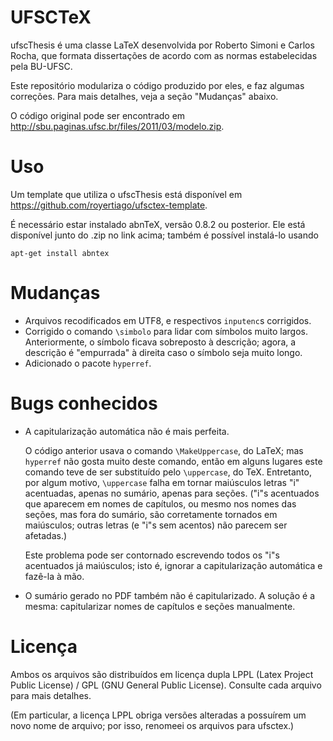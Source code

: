 UFSCTeX
=======

ufscThesis é uma classe LaTeX desenvolvida por
Roberto Simoni e Carlos Rocha,
que formata dissertações de acordo com as normas
estabelecidas pela BU-UFSC.

Este repositório modulariza o código produzido por eles,
e faz algumas correções.
Para mais detalhes,
veja a seção "Mudanças" abaixo.

O código original pode ser encontrado em
http://sbu.paginas.ufsc.br/files/2011/03/modelo.zip.


Uso
===

Um template que utiliza o ufscThesis está disponível em
https://github.com/royertiago/ufsctex-template.

É necessário estar instalado abnTeX, versão 0.8.2 ou posterior.
Ele está disponível junto do .zip no link acima;
também é possível instalá-lo usando

    apt-get install abntex


Mudanças
========

-   Arquivos recodificados em UTF8, e respectivos `inputenc`s corrigidos.
-   Corrigido o comando `\simbolo` para lidar com símbolos muito largos.
    Anteriormente, o símbolo ficava sobreposto à descrição;
    agora, a descrição é "empurrada" à direita caso o símbolo seja muito longo.
-   Adicionado o pacote `hyperref`.


Bugs conhecidos
===============

-   A capitularização automática não é mais perfeita.

    O código anterior usava o comando `\MakeUppercase`, do LaTeX;
    mas `hyperref` não gosta muito deste comando,
    então em alguns lugares este comando teve de ser substituído
    pelo `\uppercase`, do TeX.
    Entretanto, por algum motivo,
    `\uppercase` falha em tornar maiúsculos letras "i" acentuadas,
    apenas no sumário, apenas para seções.
    ("i"s acentuados que aparecem em nomes de capítulos,
    ou mesmo nos nomes das seções, mas fora do sumário,
    são corretamente tornados em maiúsculos;
    outras letras (e "i"s sem acentos) não parecem ser afetadas.)

    Este problema pode ser contornado
    escrevendo todos os "i"s acentuados já maiúsculos;
    isto é, ignorar a capitularização automática e fazê-la à mão.

-   O sumário gerado no PDF também não é capitularizado.
    A solução é a mesma: capitularizar nomes de capítulos e seções manualmente.

Licença
=======

Ambos os arquivos são distribuídos em licença dupla
LPPL (Latex Project Public License) /
GPL (GNU General Public License).
Consulte cada arquivo para mais detalhes.

(Em particular, a licença LPPL obriga versões alteradas
a possuírem um novo nome de arquivo;
por isso, renomeei os arquivos para ufsctex.)

